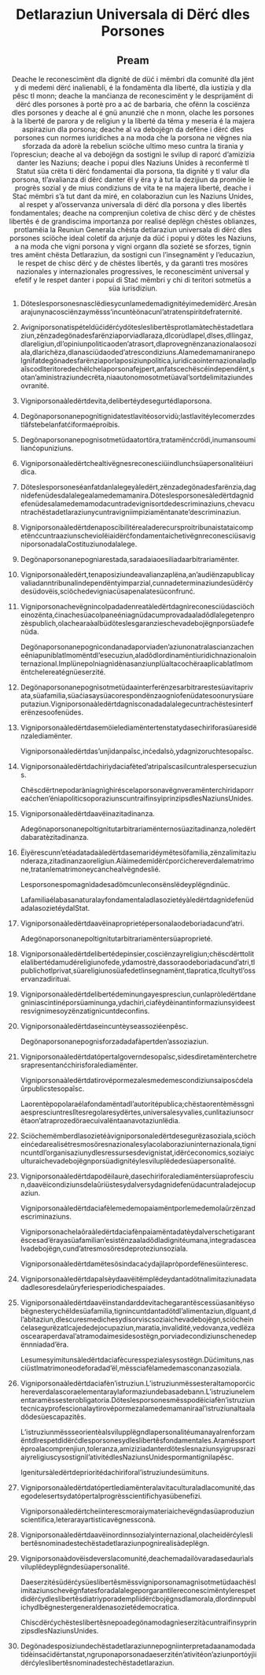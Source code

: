 <h1 align='center'>Detlaraziun Universala di Dërć dles Porsones</h1>
<h2 align='center'>Pream</h2>
<p align='center'>Deache le reconescimënt dla dignité de düć i mëmbri dla comunité dla jënt y di medemi dërć inalienabli, é la fondamënta dla liberté, dla iustizia y dla pêsc tl monn;
deache la manćianza de reconescimënt y le desprijamënt di dërć dles porsones à portè pro a ać de barbaria, che ofënn la cosciënza dles porsones y deache al é gnü anunzié che n monn, olache les porsones à la liberté de parora y de religiun y la liberté da tëma y meseria é la majera aspiraziun dla porsona;
deache al va debojëgn da defëne i dërć dles porsones cun normes iuridiches a na moda che la porsona ne vëgnes nia sforzada da adorè la rebeliun sciöche ultimo meso cuntra la tirania y l’opresciun;
deache al va debojëgn da sostignì le svilup di raporć d’amizizia danter les Naziuns;
deache i popui dles Naziuns Unides à reconfermè tl Statut süa crëta ti dërć fondamentai dla porsona, tla dignité y tl valur dla porsona, tl’avalianza di dërć danter ël y ëra y à tut la dezijiun da promöie le progrès sozial y de mius condiziuns de vita te na majera liberté,
deache i Stać mëmbri s’à tut dant da miré, en colaboraziun cun les Naziuns Unides, al respet y al’osservanza universala di dërć dla porsona y dles libertês fondamentales;
deache na comprenjiun coletiva de chisc dërć y de chëstes libertês é de grandiscima importanza por realisé deplëgn chëstes oblianzes,
protlamëia la Reuniun Generala
chësta detlaraziun universala di dërć dles porsones sciöche ideal coletif da arjunje da düć i popui y dötes les Naziuns, a na moda che vigni porsona y vigni organn dla sozieté se sforzes, tignin tres amënt chësta Detlaraziun, da sostignì cun l’insegnamënt y l’educaziun, le respet de chisc dërć y de chëstes libertês, y da garantì tres mosöres nazionales y internazionales progressives, le reconescimënt universal y efetif y le respet danter i popui di Stać mëmbri y chi di teritori sotmetüs a süa iurisdiziun.</p>
<ol>
  <li>
    <p>Döteslesporsonesnasclëdiesycunlamedemadignitéyimedemidërć.Aresànarajunynacosciënzaymësss’incuntèönacunl’atratenspiritdefraternité.</p>
  </li>
  <li>
    <p>Avigniporsonatispételdüćidërćydötesleslibertêsprotlamàtechëstadetlaraziun,zënzadegönadesfarënziaporviadlaraza,dlcorùdlapel,dlses,dllingaz,dlareligiun,dl’opiniunpoliticaoden’atrasort,dlaprovegnënzanazionalaosoziala,dlarichëza,dlanasciüdaoded’atrescondiziuns.Alamedemamaniranepolgnìfatdegönadesfarënziaporlaposiziunpolitica,iuridicaointernazionaladlpaîscodlteritoredechëlchelaporsonafejpert,anfatscechëscéindependënt,sotan’aministraziundecrëta,niaautonomosotmetüaval’sortdelimitaziundesovranité.</p>
  </li>
  <li>
    <p>Vigniporsonaàledërtdevita,delibertéydesegurtédlaporsona.</p>
  </li>
  <li>
    <p>Degönaporsonanepognìtignidatestlavitéosorvidù;lastlavitéylecomerzdestlâfstebelanfatćiformaéproibis.</p>
  </li>
  <li>
    <p>Degönaporsonanepognìsotmetüdaatortöra,tratamënćcrödi,inumansoumilianćopuniziuns.</p>
  </li>
  <li>
    <p>Vigniporsonaàledërtchealtivëgnesreconesciüindlunchsüapersonalitéiuridica.</p>
  </li>
  <li>
    <p>Döteslesporsoneséanfatdanlalegeyàledërt,zënzadegönadesfarënzia,dagnìdefenüdesdalalegealamedemamanira.Döteslesporsonesàledërtdagnìdefenüdesalamedemamodacuntradevignisortdedescriminaziuns,chevacuntrachëstadetlaraziunycuntravigniimpiziamëntanate’descriminaziun.</p>
  </li>
  <li>
    <p>VigniporsonaàledërtdenaposcibilitérealaderecursproitribunaistataicompetënćcuntraaziunscheviolëiaidërćfondamentaichetivëgnreconesciüsavigniporsonadalaCostituziunodalalege.</p>
  </li>
  <li>
    <p>Degönaporsonanepognìarestada,saradaiaoesiliadaarbitrariamënter.</p>
  </li>
  <li>
    <p>Vigniporsonaàledërt,tenaposiziundeavalianzaplëna,an’audiënzapublicayvaliadanntribunalindependëntyimparzial,cunnadeterminaziundesüdërćydesüdovëis,sciöchedevigniacüsapenalatesüconfrunć.</p>
  </li>
  <li>
    <p>Vigniporsonachevëgnincolpadadenreatàledërtdagnìreconesciüdasciöcheinozënta,ćinachesüacolpaneéniagnüdacumprovadaaladôdlalegetenprozèspublich,olachearaàalbüdöteslesgaranzieschevadebojëgnporsüadefenüda.</p>
    <p>Degönaporsonanepognìcondanadaporviaden’aziunonatralascianzacheneêniapuniblatlmomëntdl’esecuziun,aladôdlordinamëntiuridichnazionalointernazional.Implünepolniagnìdènasanziunplüaltacochëraaplicablatlmomëntchelereatégnüeserzité.</p>
  </li>
  <li>
    <p>Degönaporsonanepognìsotmetüdaainterferënzesarbitrarestesüavitaprivata,süafamilia,süaćiasaysüacorespondënzaognìofenüdatesoonurysüareputaziun.Vigniporsonaàledërtdagnìsconadadalalegecuntrachëstesinterferënzesoofenüdes.</p>
  </li>
  <li>
    <p>Vigniporsonaàledërtdasemöielediamëntertenstatydasechirìforasüaresidënzalediamënter.</p>
    <p>Vigniporsonaàledërtdas’unjìdanpaîsc,inćedalsò,ydagnìzoruchtesopaîsc.</p>
  </li>
  <li>
    <p>Vigniporsonaàledërtdachirìydaciafèted’atripaîscasilcuntralespersecuziuns.</p>
    <p>Chëscdërtnepodaràniagnìghiréscelaporsonavëgnveramënterchiridaporreaćchen’éniapoliticsoporaziunscuntraifinsyiprinzipsdlesNaziunsUnides.</p>
  </li>
  <li>
    <p>Vigniporsonaàledërtdaavëinazitadinanza.</p>
    <p>Adegönaporsonanepoltignìtutarbitrariamënternosüazitadinanza,noledërtdabaratèzitadinanza.</p>
  </li>
  <li>
    <p>Ëiyërescunn’etéadatadaàledërtdasemaridéymëtesöfamilia,zënzalimitaziunderaza,zitadinanzaoreligiun.Aiàimedemidërćporćichereverdalematrimone,tratanlematrimoneycanchealvëgndeslié.</p>
    <p>Lesporsonespomagnìdadesadömcunleconsënslëdeyplëgndinüc.</p>
    <p>LafamiliaélabasanaturalayfondamentaladlasozietéyàledërtdagnìdefenüdadalasozietéydalStat.</p>
  </li>
  <li>
    <p>Vigniporsonaàledërtdaavëinaproprietépersonalaodeboriadacund’atri.</p>
    <p>Adegönaporsonanepoltignìtutarbitrariamëntersüaproprieté.</p>
  </li>
  <li>
    <p>Vigniporsonaàledërtdelibertédepinsier,cosciënzayreligiun;chëscdërttolitelalibertédamudéreligiunofede,ydamostrè,dassoraodeboriadacund’atri,tlpublichotlprivat,süareligiunosüafedetlinsegnamënt,tlapratica,tlcultytl’osservanzadirituai.</p>
  </li>
  <li>
    <p>Vigniporsonaàledërtdelibertédeminungayespresciun,cunlapròledërtdanegnìniascintinéporsüaminunga,ydachirì,ciafèydèinantinformaziunsyideestresvignimesoyzënzatignìcuntdeconfins.</p>
  </li>
  <li>
    <p>Vigniporsonaàledërtdaseincuntèyseassoziéenpêsc.</p>
    <p>Degönaporsonanepognìsforzadadafàpertden’assoziaziun.</p>
  </li>
  <li>
    <p>Vigniporsonaàledërtdatópertalgoverndesopaîsc,sidesdiretamënterchetresrapresentanćchirisforalediamënter.</p>
    <p>Vigniporsonaàledërtdatirovépormezalesmedemescondiziunsaiposćdelaûrpublicstesopaîsc.</p>
    <p>Laorentèpopolaraélafondamëntadl’autoritépublica;chëstaorentèmëssgnìaespresciuntreslîtesregolaresydërtes,universalesyvalies,cunlitaziunsocrëtaon’atraprozedöraecuivalëntaanavotaziunlëdia.</p>
  </li>
  <li>
    <p>Sciöchemëmberdlasozietéàvigniporsonaledërtdesegurëzasoziala,sciöcheinćedarealisétresmosöresnazionalesylacolaboraziuninternazionala,tignincuntdl’organisaziunydlesressursesdevignistat,idërćeconomics,soziaiyculturaichevadebojëgnporsüadignitéylesviluplëdedesüapersonalité.</p>
  </li>
  <li>
    <p>Vigniporsonaàledërtdapodëilaurè,dasechirìforalediamëntersüaprofesciun,daavëicondiziunsdelaûriüstesydalversydagnìdefenüdacuntraladejocupaziun.</p>
    <p>Vigniporsonaàledërtdaciafèlemedemopaiamëntporlemedemolaûrzënzadescriminaziuns.</p>
    <p>Vigniporsonachelaôraàledërtdaciafènpaiamëntadatèydalverschetigarantëscesad’ërayasüafamilian’esistënzaaladôdladignitéumana,integradascealvadebojëgn,cund’atresmosöresdeproteziunsoziala.</p>
    <p>Vigniporsonaàledërtdamëtesösindacaćydajìlapròpordefënesüinteresc.</p>
  </li>
  <li>
    <p>Vigniporsonaàledërtdapalsèydaavëitëmplëdeydantadötnalimitaziunadatadadlesoresdelaûryferiesperiodichespaiades.</p>
  </li>
  <li>
    <p>Vigniporsonaàledërtdaavëinstandarddevitachegarantëscessüasanitéysobëgnesterychëldesüafamilia,tignincuntdantadötdl’alimentaziun,dlguant,dl’abitaziun,dlescuresmedichesydisorviscsoziaichevadebojëgn,sciöcheinćelasegurëzatlcajededejocupaziun,maratia,invalidité,vedovanza,vedlëzaoscearaperdaval’atramodaimesidesostëgn,porviadecondiziunschenedepënnniadad’ëra.</p>
    <p>Lesumesyimitunsàledërtdaciafècuresspezialesysostëgn.Düćimituns,nasciüstlmatrimoneodeforadad’ël,mëssciafèlamedemasconanzasoziala.</p>
  </li>
  <li>
    <p>Vigniporsonaàledërtdaciafèn’istruziun.L’istruziunmëssesteraltamoporćichereverdalascoraelementaraylaformaziundebasadebann.L’istruziunelementaramëssesterobligatoria.Döteslesporsonesmësspodëiciafèn’istruziuntecnicayprofescionalaytirovépormezalamedemamaniraal’istruziunaltaaladôdesüescapazitês.</p>
    <p>L’istruziunmëssseorientèalsvilupplëgndlapersonalitéumanayalrenforzamëntdlrespetdidërćdlesporsonesydleslibertêsfondamentales.Aramëssportèproalacomprenjiun,toleranza,amiziziadanterdöteslesnaziunsyigrupsraziaiyreligiuscysostignìl’ativitédlesNaziunsUnidespormantignìlapêsc.</p>
    <p>Igenitursàledërtdeprioritédachirìforal’istruziundesümituns.</p>
  </li>
  <li>
    <p>Vigniporsonaàledërtdatópertlediamënteralavitaculturaladlacomunité,dasegodelesertsydatópertalprogrèsscientifichyasübenefizi.</p>
    <p>Vigniporsonaàledërtcheiinterescmoraiymateriaichevëgndasüaproduziunscientifica,leterarayartisticavëgnessconà.</p>
  </li>
  <li>
    <p>Vigniporsonaàledërtdaavëinordinnsozialyinternazional,olacheidërćyleslibertêsnominadestechëstadetlaraziunpognìrealisàdeplëgn.</p>
  </li>
  <li>
    <p>Vigniporsonaàdovëisdeverslacomunité,deachemadailòvaradasedaurìalsviluplëdeyplëgndesüapersonalité.</p>
    <p>Daeserzitésüdërćysüeslibertêsmëssvigniporsonamagnìsotmetüdaachëslimitaziunschevëgnfatesforadalalegeporgarantìlereconescimëntylerespetdidërćydleslibertêsdiatriyporademplìidërćbojëgnsdlamorala,dlordinnpublichydlbëgnestergeneraldenasozietédemocratica.</p>
    <p>ChiscdërćychësteslibertêsnepoadegönamodagnìeserzitàcuntraifinsyprinzipsdlesNaziunsUnides.</p>
  </li>
  <li>
    <p>Degönadesposiziundechëstadetlaraziunnepognìinterpretadaanamodadatidèinsaćidërtanstat,ngruponaporsonadaeserzitén’ativitéon’aziunportóyjìidërćyleslibertêsnominadestechëstadetlaraziun.</p>
  </li>
</ol>